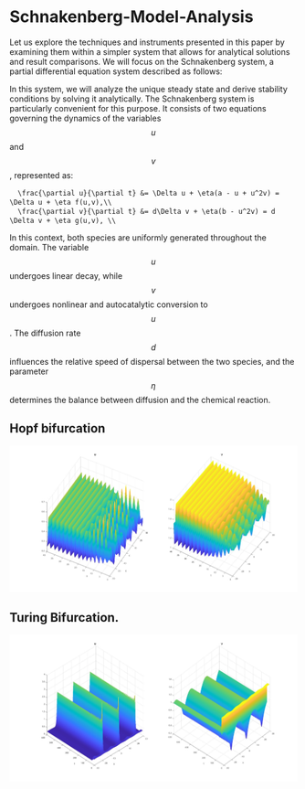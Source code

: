 # Schnakenberg-Model-Analysis
Let us explore the techniques and instruments presented in this paper by examining them within a simpler system that allows for analytical solutions and result comparisons. We will focus on the Schnakenberg system, a partial differential equation system described as follows:

In this system, we will analyze the unique steady state and derive stability conditions by solving it analytically. The Schnakenberg system is particularly convenient for this purpose. It consists of two equations governing the dynamics of the variables $$u$$ and $$v$$, represented as:

```maths
  \frac{\partial u}{\partial t} &= \Delta u + \eta(a - u + u^2v) = \Delta u + \eta f(u,v),\\
  \frac{\partial v}{\partial t} &= d\Delta v + \eta(b - u^2v) = d \Delta v + \eta g(u,v), \\
```

In this context, both species are uniformly generated throughout the domain. The variable $$u$$ undergoes linear decay, while $$v$$ undergoes nonlinear and autocatalytic conversion to $$u$$. The diffusion rate $$d$$ influences the relative speed of dispersal between the two species, and the parameter $$\eta$$ determines the balance between diffusion and the chemical reaction.


## Hopf bifurcation
![Alt text](figures/timestepHopfP0.jpg?raw=true "Hopf")


## Turing Bifurcation.
![Alt text](figures/timestepTuringP1.jpg?raw=true "Turing")
